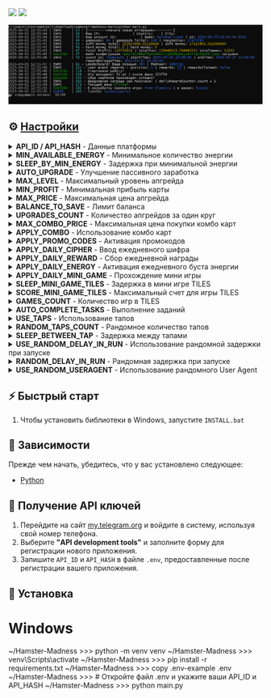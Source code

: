 [<img src="https://img.shields.io/badge/Telegram-%40Me-orange">](https://t.me/Magic0Sparrow)
[<img src="https://img.shields.io/badge/python-3.12%20%7C%20<-blue">](https://www.python.org/downloads/)



![logo image](.github/images/cmd.PNG)


## ⚙ [Настройки](.env-example)
<details>
  <summary><b>API_ID / API_HASH</b> - Данные платформы</summary>
  <p>Эти значения необходимы для авторизации и работы с Telegram API. Без них бот не сможет подключиться к вашему аккаунту.</p>
  <ul>
    <li><strong>Пример:</strong></li>
    <code>API_ID=2182472</code>
    <br>
    <code>API_HASH=b592f0d605a1b67c20e8d1c7582f20</code>
  </ul>
</details>

<details>
  <summary><b>MIN_AVAILABLE_ENERGY</b> - Минимальное количество энергии</summary>
  <p>Эта настройка определяет минимальный уровень энергии, при котором бот будет уходить в сон, чтобы повторить человеческую активность.</p>
  <ul>
    <li><strong>Пример:</strong> <code>535</code></li>
    <li><strong>Дефолт:</strong> <code>200</code></li>
  </ul>
</details>

<details>
  <summary><b>SLEEP_BY_MIN_ENERGY</b> - Задержка при минимальной энергии</summary>
  <p>Устанавливает паузу в работе бота, если энергия опускается ниже установленного минимума. Это повторить человеческую активность.</p>
  <ul>
    <li><strong>Пример:</strong> <code>[2000,3300]</code></li>
    <li><strong>Дефолт:</strong> <code>[1800,3600]</code></li>
  </ul>
</details>

<details>
  <summary><b>AUTO_UPGRADE</b> - Улучшение пассивного заработка</summary>
  <p>Этот параметр определяет, будет ли бот автоматически прокачивать ваши карты для повышения пассивного дохода.</p>
  <ul>
    <li><strong>Пример:</strong> <code>True / False</code></li>
    <li><strong>Дефолт:</strong> <code>False</code></li>
  </ul>
</details>

<details>
  <summary><b>MAX_LEVEL</b> - Максимальный уровень апгрейда</summary>
  <p>Определяет максимальный уровень, до которого бот будет прокачивать ваши карты.</p>
  <ul>
    <li><strong>Пример:</strong> <code>15</code></li>
    <li><strong>Дефолт:</strong> <code>20</code></li>
  </ul>
</details>

<details>
  <summary><b>MIN_PROFIT</b> - Минимальная прибыль карты</summary>
  <p>Определяет минимальную прибыль карты, которую прокачает бот.</p>
  <ul>
    <li><strong>Пример:</strong> <code>2500</code></li>
    <li><strong>Дефолт:</strong> <code>1000</code></li>
  </ul>
</details>

<details>
  <summary><b>MAX_PRICE</b> - Максимальная цена апгрейда</summary>
  <p>Устанавливает лимит на сумму, которую бот может потратить на одно улучшение карты.</p>
  <ul>
    <li><strong>Пример:</strong> <code>20000000</code></li>
    <li><strong>Дефолт:</strong> <code>50000000</code></li>
  </ul>
</details>

<details>
  <summary><b>BALANCE_TO_SAVE</b> - Лимит баланса</summary>
  <p>Этот параметр определяет минимальный остаток на балансе, который бот гарантировано сохранит, не тратя его на улучшения или покупки.</p>
  <ul>
    <li><strong>Пример:</strong> <code>2000</code></li>
    <li><strong>Дефолт:</strong> <code>1000000</code></li>
  </ul>
</details>

<details>
  <summary><b>UPGRADES_COUNT</b> - Количество апгрейдов за один круг</summary>
  <p>Задает, сколько карт бот будет прокачивать за один цикл работы, чтобы каждый раз выбирать самую выгодную карту из всех.</p>
  <ul>
    <li><strong>Пример:</strong> <code>5</code></li>
    <li><strong>Дефолт:</strong> <code>10</code></li>
  </ul>
</details>

<details>
  <summary><b>MAX_COMBO_PRICE</b> - Максимальная цена покупки комбо карт</summary>
  <p>Определяет максимальную сумму, которую бот может потратить на покупку комбо-карт при достаточном балансе.</p>
  <ul>
    <li><strong>Пример:</strong> <code>15000000</code></li>
    <li><strong>Дефолт:</strong> <code>10000000</code></li>
  </ul>
</details>

<details>
  <summary><b>APPLY_COMBO</b> - Использование комбо карт</summary>
  <p>Настройка позволяет боту активировать комбо-карты для получения бонусов.</p>
  <ul>
    <li><strong>Пример:</strong> <code>True / False</code></li>
    <li><strong>Дефолт:</strong> <code>True</code></li>
  </ul>
</details>

<details>
  <summary><b>APPLY_PROMO_CODES</b> - Активация промокодов</summary>
  <p>Позволяет боту автоматически вводить и активировать промокоды на игры в разделе Playground для получения ключей.</p>
  <ul>
    <li><strong>Пример:</strong> <code>True / False</code></li>
    <li><strong>Дефолт:</strong> <code>True</code></li>
  </ul>
</details>

<details>
  <summary><b>APPLY_DAILY_CIPHER</b> - Ввод ежедневного шифра</summary>
  <p>Включает возможность автоматического ввода ежедневного шифра азбуки морзе для получения бонусов.</p>
  <ul>
    <li><strong>Пример:</strong> <code>True / False</code></li>
    <li><strong>Дефолт:</strong> <code>True</code></li>
  </ul>
</details>

<details>
  <summary><b>APPLY_DAILY_REWARD</b> - Сбор ежедневной награды</summary>
  <p>Бот будет автоматически собирать ежедневные награды, если этот параметр активен.</p>
  <ul>
    <li><strong>Пример:</strong> <code>True / False</code></li>
    <li><strong>Дефолт:</strong> <code>True</code></li>
  </ul>
</details>

<details>
  <summary><b>APPLY_DAILY_ENERGY</b> - Активация ежедневного буста энергии</summary>
  <p>Позволяет боту активировать ежедневный буст энергии для ее восполнения.</p>
  <ul>
    <li><strong>Пример:</strong> <code>True / False</code></li>
    <li><strong>Дефолт:</strong> <code>True</code></li>
  </ul>
</details>

<details>
  <summary><b>APPLY_DAILY_MINI_GAME</b> - Прохождение мини игры</summary>
  <p>Настройка, позволяющая автоматически проходить ежедневные мини-игры для получения ключей.</p>
  <ul>
    <li><strong>Пример:</strong> <code>True / False</code></li>
    <li><strong>Дефолт:</strong> <code>True</code></li>
  </ul>
</details>

<details>
  <summary><b>SLEEP_MINI_GAME_TILES</b> - Задержка в мини игре TILES</summary>
  <p>Опция для установления рандомной задержки от начала игры до ее конца.</p>
  <ul>
    <li><strong>Пример:</strong> <code>[500,800]</code></li>
    <li><strong>Дефолт:</strong> <code>[600,900]</code></li>
  </ul>
</details>

<details>
  <summary><b>SCORE_MINI_GAME_TILES</b> - Максимальный счет для игры TILES</summary>
  <p>Устанавливает рандомный счет, который будет достигнут в игре.</p>
  <ul>
    <li><strong>Пример:</strong> <code>[250,600]</code></li>
    <li><strong>Дефолт:</strong> <code>[300,500]</code></li>
  </ul>
</details>

<details>
  <summary><b>GAMES_COUNT</b> - Количество игр в TILES</summary>
  <p>Определяет рандомное количество игр, которые сыграет бот в одном цикле.</p>
  <ul>
    <li><strong>Пример:</strong> <code>[3,15]</code></li>
    <li><strong>Дефолт:</strong> <code>[1,10]</code></li>
  </ul>
</details>

<details>
  <summary><b>AUTO_COMPLETE_TASKS</b> - Выполнение заданий</summary>
  <p>Эта функция позволяет боту автоматически выполнять задачи, если они доступны.</p>
  <ul>
    <li><strong>Пример:</strong> <code>True / False</code></li>
    <li><strong>Дефолт:</strong> <code>True</code></li>
  </ul>
</details>

<details>
  <summary><b>USE_TAPS</b> - Использование тапов</summary>
  <p>Определяет, будет ли бот использовать тапы (клики).</p>
  <ul>
    <li><strong>Пример:</strong> <code>True / False</code></li>
        <li><strong>Дефолт:</strong> <code>True</code></li>
  </ul>
</details>

<details>
  <summary><b>RANDOM_TAPS_COUNT</b> - Рандомное количество тапов</summary>
  <p>Этот параметр определяет диапазон случайного количества тапов (кликов), которые бот может тапнуть за один раз.</p>
  <ul>
    <li><strong>Пример:</strong> <code>[25,100]</code></li>
    <li><strong>Дефолт:</strong> <code>[10,50]</code></li>
  </ul>
</details>

<details>
  <summary><b>SLEEP_BETWEEN_TAP</b> - Задержка между тапами</summary>
  <p>Устанавливает интервал времени между тапами (кликами). Это предотвращает слишком частое нажатие.</p>
  <ul>
    <li><strong>Пример:</strong> <code>[5,15]</code></li>
    <li><strong>Дефолт:</strong> <code>[10,25]</code></li>
  </ul>
</details>

<details>
  <summary><b>USE_RANDOM_DELAY_IN_RUN</b> - Использование рандомной задержки при запуске</summary>
  <p>Эта настройка позволяет использовать случайные задержки для каждого аккаунта перед началом бота, что помогает запустить каждый аккаунт по отдельности, а не одновременно.</p>
  <ul>
    <li><strong>Пример:</strong> <code>True / False</code></li>
    <li><strong>Дефолт:</strong> <code>False</code></li>
  </ul>
</details>

<details>
  <summary><b>RANDOM_DELAY_IN_RUN</b> - Рандомная задержка при запуске</summary>
  <p>Определяет диапазон случайной задержки, которая применяется для каждого аккаунта перед началом бота. Это помогает запустить каждый аккаунт по отдельности, а не одновременно.</p>
  <ul>
    <li><strong>Пример:</strong> <code>[0,20]</code></li>
    <li><strong>Дефолт:</strong> <code>[0,15]</code></li>
  </ul>
</details>

<details>
  <summary><b>USE_RANDOM_USERAGENT</b> - Использование рандомного User Agent</summary>
  <p>При активации этого параметра бот будет использовать случайные User-Agent для каждого аккаунта и сохранит их в `profiles.json` для дальнейшего использования, чтобы повысить уровень анонимности и защиты от блокировок.</p>
  <ul>
    <li><strong>Пример:</strong> <code>True / False</code></li>
    <li><strong>Дефолт:</strong> <code>False</code></li>
  </ul>
</details>




## ⚡ Быстрый старт
1. Чтобы установить библиотеки в Windows, запустите `INSTALL.bat`


## 📌 Зависимости
Прежде чем начать, убедитесь, что у вас установлено следующее:
- [Python](https://www.python.org/downloads/) 


## 📃 Получение API ключей
1. Перейдите на сайт [my.telegram.org](https://my.telegram.org) и войдите в систему, используя свой номер телефона.
2. Выберите **"API development tools"** и заполните форму для регистрации нового приложения.
3. Запишите `API_ID` и `API_HASH` в файле `.env`, предоставленные после регистрации вашего приложения.


## 🧱 Установка
# Windows
~/Hamster-Madness >>> python -m venv venv
~/Hamster-Madness >>> venv\Scripts\activate
~/Hamster-Madness >>> pip install -r requirements.txt
~/Hamster-Madness >>> copy .env-example .env
~/Hamster-Madness >>> # Откройте файл .env и укажите ваши API_ID и API_HASH
~/Hamster-Madness >>> python main.py
```
    


